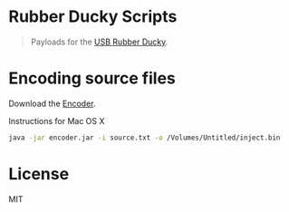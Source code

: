 # Rubber Ducky Scripts

> Payloads for the [USB Rubber Ducky](http://hakshop.myshopify.com/products/usb-rubber-ducky).

# Encoding source files

Download the [Encoder](https://github.com/midnitesnake/usb-rubber-ducky).

Instructions for Mac OS X

```bash
java -jar encoder.jar -i source.txt -o /Volumes/Untitled/inject.bin
```

# License

MIT
